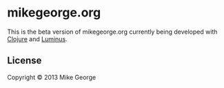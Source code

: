 # mikegeorge.org

This is the beta version of mikegeorge.org currently being developed with [Clojure](http://clojure.org/) and [Luminus](http://www.luminusweb.net/).
## License

Copyright © 2013 Mike George
